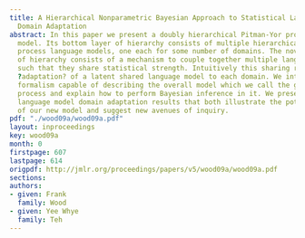 ```yaml
---
title: A Hierarchical Nonparametric Bayesian Approach to Statistical Language Model
  Domain Adaptation
abstract: In this paper we present a doubly hierarchical Pitman-Yor process language
  model. Its bottom layer of hierarchy consists of multiple hierarchical Pitman-Yor
  process language models, one each for some number of domains. The novel top layer
  of hierarchy consists of a mechanism to couple together multiple language models
  such that they share statistical strength. Intuitively this sharing results in the
  ?adaptation? of a latent shared language model to each domain. We introduce a general
  formalism capable of describing the overall model which we call the graphical Pitman-Yor
  process and explain how to perform Bayesian inference in it. We present encouraging
  language model domain adaptation results that both illustrate the potential benefits
  of our new model and suggest new avenues of inquiry.
pdf: "./wood09a/wood09a.pdf"
layout: inproceedings
key: wood09a
month: 0
firstpage: 607
lastpage: 614
origpdf: http://jmlr.org/proceedings/papers/v5/wood09a/wood09a.pdf
sections: 
authors:
- given: Frank
  family: Wood
- given: Yee Whye
  family: Teh
---
```

